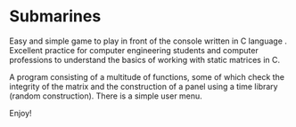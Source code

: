 # Submarines
Easy and simple game to play in front of the console written in C language .
Excellent practice for computer engineering students and computer professions to understand the basics of working with static matrices in
C.

A program consisting of a multitude of functions, some of which check the integrity of the matrix and the construction of a panel using a time library (random construction).
There is a simple user menu.

Enjoy!

